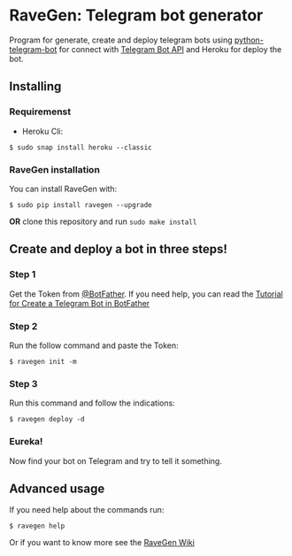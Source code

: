 # RaveGen: Telegram bot generator


Program for generate, create and deploy telegram bots using [python-telegram-bot](https://github.com/python-telegram-bot/python-telegram-bot) for connect with [Telegram Bot API](https://core.telegram.org/bots/api) and Heroku for deploy the bot.

## Installing

### Requiremenst

- Heroku Cli:

```shell
$ sudo snap install heroku --classic
```

### RaveGen installation

You can install RaveGen with:

```shell
$ sudo pip install ravegen --upgrade
```

**OR** clone this repository and run `sudo make install`

## Create and deploy a bot in three steps!


### Step 1

Get the Token from [@BotFather](https://telegram.me/BotFather). If you need help, you can read the [Tutorial for Create a Telegram Bot in BotFather](https://github.com/ChrisChV/RaveGen-Telegram-bot-generator/wiki/Tutorial:-Create-a-Telegram-Bot-in-BotFather)


### Step 2

Run the follow command and paste the Token:

```shell
$ ravegen init -m
```

### Step 3

Run this command and follow the indications:

```shell
$ ravegen deploy -d
```
### Eureka!

Now find your bot on Telegram and try to tell it something.

## Advanced usage

If you need help about the commands run:

```
$ ravegen help
```

Or if you want to know more see the [RaveGen Wiki](https://github.com/ChrisChV/RaveGen-Telegram-bot-generator/wiki)

